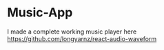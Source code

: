 # Music-App
I made a complete working music player here
https://github.com/longyarnz/react-audio-waveform










